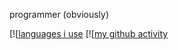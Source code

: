 programmer (obviously)

[![[languages i use](https://github-readme-stats.vercel.app/api/top-langs/?username=plexxious&layout=compact)
[![[my github activity](https://github-readme-stats.vercel.app/api?username=plexxious&show_icons=true)
